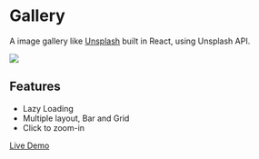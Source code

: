 # Gallery

A image gallery like [Unsplash](https://unsplash.com) built in React, using Unsplash API.

![](http://danwebdeveloper.com/gallery.jpg)

## Features

- Lazy Loading
- Multiple layout, Bar and Grid
- Click to zoom-in

[Live Demo](http://danwebdeveloper.com/dist/)
